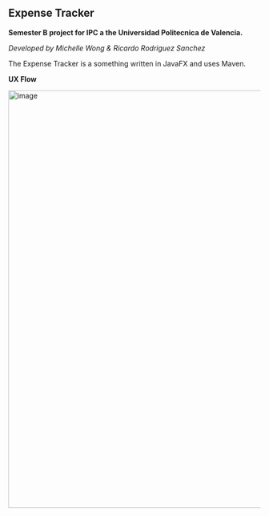 ## Expense Tracker

**Semester B project for IPC a the Universidad Politecnica de Valencia.**

_Developed by Michelle Wong & Ricardo Rodriguez Sanchez_ 

The Expense Tracker is a something written in JavaFX and uses Maven.

**UX Flow**

<img width="834" alt="image" src="https://github.com/michellew0ng/ExpenseTrackerIPC/assets/67090127/49aa51d1-7bf3-45d7-9c45-9b488b25cf8d">

